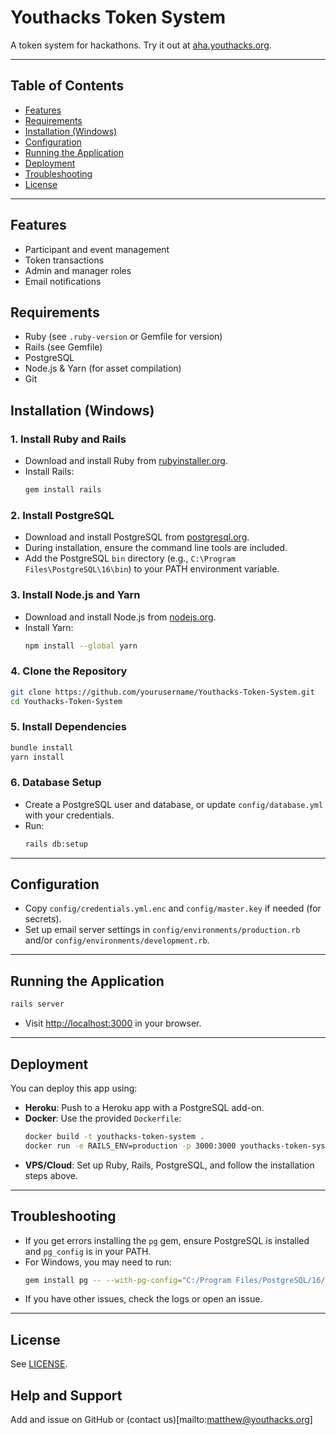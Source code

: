 # Youthacks Token System

A token system for hackathons. Try it out at [aha.youthacks.org](https://aha.youthacks.org).

---

## Table of Contents
- [Features](#features)
- [Requirements](#requirements)
- [Installation (Windows)](#installation-windows)
- [Configuration](#configuration)
- [Running the Application](#running-the-application)
- [Deployment](#deployment)
- [Troubleshooting](#troubleshooting)
- [License](#license)

---

## Features
- Participant and event management
- Token transactions
- Admin and manager roles
- Email notifications

## Requirements
- Ruby (see `.ruby-version` or Gemfile for version)
- Rails (see Gemfile)
- PostgreSQL
- Node.js & Yarn (for asset compilation)
- Git

## Installation (Windows)

### 1. Install Ruby and Rails
- Download and install Ruby from [rubyinstaller.org](https://rubyinstaller.org/).
- Install Rails:
  ```sh
  gem install rails
  ```

### 2. Install PostgreSQL
- Download and install PostgreSQL from [postgresql.org](https://www.postgresql.org/download/windows/).
- During installation, ensure the command line tools are included.
- Add the PostgreSQL `bin` directory (e.g., `C:\Program Files\PostgreSQL\16\bin`) to your PATH environment variable.

### 3. Install Node.js and Yarn
- Download and install Node.js from [nodejs.org](https://nodejs.org/).
- Install Yarn:
  ```sh
  npm install --global yarn
  ```

### 4. Clone the Repository
```sh
git clone https://github.com/yourusername/Youthacks-Token-System.git
cd Youthacks-Token-System
```

### 5. Install Dependencies
```sh
bundle install
yarn install
```

### 6. Database Setup
- Create a PostgreSQL user and database, or update `config/database.yml` with your credentials.
- Run:
  ```sh
  rails db:setup
  ```

---

## Configuration
- Copy `config/credentials.yml.enc` and `config/master.key` if needed (for secrets).
- Set up email server settings in `config/environments/production.rb` and/or `config/environments/development.rb`.

---

## Running the Application
```sh
rails server
```
- Visit [http://localhost:3000](http://localhost:3000) in your browser.

---

## Deployment
You can deploy this app using:
- **Heroku**: Push to a Heroku app with a PostgreSQL add-on.
- **Docker**: Use the provided `Dockerfile`:
  ```sh
  docker build -t youthacks-token-system .
  docker run -e RAILS_ENV=production -p 3000:3000 youthacks-token-system
  ```
- **VPS/Cloud**: Set up Ruby, Rails, PostgreSQL, and follow the installation steps above.

---

## Troubleshooting
- If you get errors installing the `pg` gem, ensure PostgreSQL is installed and `pg_config` is in your PATH.
- For Windows, you may need to run:
  ```sh
  gem install pg -- --with-pg-config="C:/Program Files/PostgreSQL/16/bin/pg_config.exe"
  ```
- If you have other issues, check the logs or open an issue.

---

## License
See [LICENSE](LICENSE).

## Help and Support
Add and issue on GitHub or (contact us)[mailto:matthew@youthacks.org]
